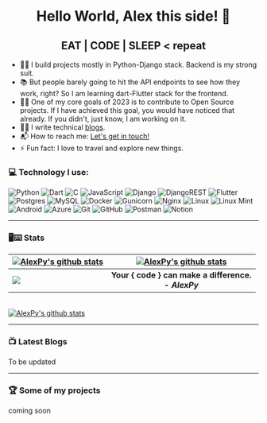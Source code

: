 <!-- thems: #gh-dark-mode-only, #gh-light-mode-only  -->

<h1 align="center"> Hello World, Alex this side! 👋</h1>

<h2 align="center">EAT | CODE | SLEEP < repeat </h2>

- 💪🏼 I build projects mostly in Python-Django stack. Backend is my strong suit.
- 📚 But people barely going to hit the API endpoints to see how they work, right? So I am learning dart-Flutter stack for the frontend.
- 🤝🏼 One of my core goals of 2023 is to contribute to Open Source projects. If I have achieved this goal, you would have noticed that already. If you didn't, just know, I am working on it.
- ✍🏻 I write technical [blogs](https://medium.com/@alexpyofficial).
- 📬 How to reach me: <a href="mailto:jisanmia47@gmail.com">Let's get in touch!</a>
- ⚡ Fun fact: I love to travel and explore new things.


### 💻 Technology I use:
![Python](https://img.shields.io/badge/python-3670A0?style=for-the-badge&logo=python&logoColor=ffdd54)
![Dart](https://img.shields.io/badge/dart-%230175C2.svg?style=for-the-badge&logo=dart&logoColor=white)
![C](https://img.shields.io/badge/c-%2300599C.svg?style=for-the-badge&logo=c&logoColor=white)
![JavaScript](https://img.shields.io/badge/javascript-%23323330.svg?style=for-the-badge&logo=javascript&logoColor=%23F7DF1E)
![Django](https://img.shields.io/badge/django-%23092E20.svg?style=for-the-badge&logo=django&logoColor=white)
![DjangoREST](https://img.shields.io/badge/DJANGO-REST-ff1709?style=for-the-badge&logo=django&logoColor=white&color=ff1709&labelColor=gray)
![Flutter](https://img.shields.io/badge/Flutter-%2302569B.svg?style=for-the-badge&logo=Flutter&logoColor=white)
![Postgres](https://img.shields.io/badge/postgres-%23316192.svg?style=for-the-badge&logo=postgresql&logoColor=white)
![MySQL](https://img.shields.io/badge/mysql-%2300f.svg?style=for-the-badge&logo=mysql&logoColor=white)
![Docker](https://img.shields.io/badge/docker-%230db7ed.svg?style=for-the-badge&logo=docker&logoColor=white)
![Gunicorn](https://img.shields.io/badge/gunicorn-%298729.svg?style=for-the-badge&logo=gunicorn&logoColor=white)
![Nginx](https://img.shields.io/badge/nginx-%23009639.svg?style=for-the-badge&logo=nginx&logoColor=white)
![Linux](https://img.shields.io/badge/Linux-FCC624?style=for-the-badge&logo=linux&logoColor=black)
![Linux Mint](https://img.shields.io/badge/Linux%20Mint-87CF3E?style=for-the-badge&logo=Linux%20Mint&logoColor=white)
![Android](https://img.shields.io/badge/Android-3DDC84?style=for-the-badge&logo=android&logoColor=white)
![Azure](https://img.shields.io/badge/azure-%230072C6.svg?style=for-the-badge&logo=microsoftazure&logoColor=white)
![Git](https://img.shields.io/badge/git-%23F05033.svg?style=for-the-badge&logo=git&logoColor=white)
![GitHub](https://img.shields.io/badge/github-%23121011.svg?style=for-the-badge&logo=github&logoColor=white)
![Postman](https://img.shields.io/badge/Postman-FF6C37?style=for-the-badge&logo=postman&logoColor=white)
![Notion](https://img.shields.io/badge/Notion-%23000000.svg?style=for-the-badge&logo=notion&logoColor=white)

---


### 🖥⌨ Stats


| <a href="https://github.com/alex-pythonista"><img align="center" src="https://github-readme-streak-stats.herokuapp.com?user=alex-pythonista&theme=tokyonight&hide_border=true&date_format=M%20j%5B%2C%20Y%5D)" alt="AlexPy's github stats" /></a> | <a href="https://github.com/alex-pythonista"><img align="center" src="https://github-readme-stats.vercel.app/api?username=alex-pythonista&show_icons=true&include_all_commits=true&theme=tokyonight&hide_border=true" alt="AlexPy's github stats" /></a> | 
| :------------- | :-------------: |
| <a href="https://github.com/alex-pythonista"><img align="center" src="https://github-readme-stats.vercel.app/api/top-langs/?username=alex-pythonista&layout=compact&theme=tokyonight&hide_border=true" /></a>  | <b>Your { code } can make a difference. <br /> - <i>AlexPy</i></b> |

<br />
<a href="https://github.com/alex-pythonista"><img align="center" src="https://github-readme-activity-graph.cyclic.app/graph?username=alex-pythonista&bg_color=1a1b27&color=1f6feb&line=38bcad&point=628fdb&area=true&hide_border=true" alt="AlexPy's github stats" /></a>

<br />

---

### 📺 Latest Blogs

<!-- BLOG:START -->
To be updated
<!--  BLOG:END -->

---

### 🏆 Some of my projects

coming soon
